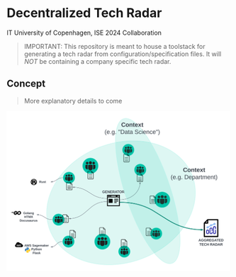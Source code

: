 # Decentralized Tech Radar
IT University of Copenhagen, ISE 2024 Collaboration

> IMPORTANT: This repository is meant to house a toolstack for generating a tech radar from configuration/specification files. It will _NOT_ be containing a company specific tech radar.

## Concept
> More explanatory details to come

![Tech Radar](decentralized_tech_radar_idea.svg)